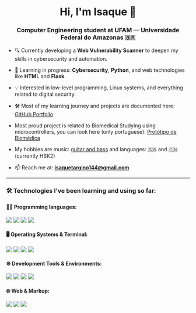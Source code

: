 <h1 align="center">Hi, I'm Isaque 👋</h1>
<h3 align="center">Computer Engineering student at UFAM — Universidade Federal do Amazonas 🇧🇷</h3>

- 🔍 Currently developing a **Web Vulnerability Scanner** to deepen my skills in cybersecurity and automation.

- 🧠 Learning in progress: **Cybersecurity**, **Python**, and web technologies like **HTML** and **Flask**.

- 💡 Interested in low-level programming, Linux systems, and everything related to digital security.

- 🛠️ Most of my learning journey and projects are documented here: [GitHub Portfolio](https://github.com/itaargino?tab=repositories)

- Most proud project is related to Biomedical Studying using microcontrollers, you can look here (only portuguese): [Protótipo de Biomédica](https://github.com/itaargino/mao_robotica-SUPER-UFAM)

- My hobbies are music: [guitar and bass]() and languages: 🇬🇧 and 🇨🇳(currently HSK2)

- 📫 Reach me at: **isaquetargino144@gmail.com**

---
### 🛠️ Technologies I've been learning and using so far:

#### 👨‍💻 Programming languages:
<p>
  <img src="https://img.shields.io/badge/C-00599C?style=flat&logo=c&logoColor=white" />
  <img src="https://img.shields.io/badge/C++-00599C?style=flat&logo=c%2B%2B&logoColor=white" />
  <img src="https://img.shields.io/badge/Python-3776AB?style=flat&logo=python&logoColor=white" />
  <img src="https://img.shields.io/badge/C%23-239120?style=flat&logo=c-sharp&logoColor=white" />
</p>

#### 🖥️ Operating Systems & Terminal:
<p>
  <img src="https://img.shields.io/badge/Linux-FCC624?style=flat&logo=linux&logoColor=black" />
  <img src="https://img.shields.io/badge/Arch_Linux-1793D1?style=flat&logo=arch-linux&logoColor=white" />
  <img src="https://img.shields.io/badge/Ubuntu-E95420?style=flat&logo=ubuntu&logoColor=white" />
  <img src="https://img.shields.io/badge/Bash-4EAA25?style=flat&logo=gnu-bash&logoColor=white" />
</p>

#### ⚙️ Development Tools & Environments:
<p>
  <img src="https://img.shields.io/badge/VS_Code-007ACC?style=flat&logo=visual-studio-code&logoColor=white" />
  <img src="https://img.shields.io/badge/Git-F05032?style=flat&logo=git&logoColor=white" />
  <img src="https://img.shields.io/badge/GitHub-181717?style=flat&logo=github&logoColor=white" />
  <img src="https://img.shields.io/badge/Arduino-00979D?style=flat&logo=arduino&logoColor=white" />
</p>

#### 🌐 Web & Markup:
<p>
  <img src="https://img.shields.io/badge/HTML5-E34F26?style=flat&logo=html5&logoColor=white" />
  <img src="https://img.shields.io/badge/CSS3-1572B6?style=flat&logo=css3&logoColor=white" />
  <img src="https://img.shields.io/badge/Markdown-000000?style=flat&logo=markdown&logoColor=white" />
</p>
